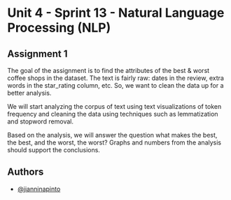 # Unit 4 - Sprint 13 - Natural Language Processing (NLP)

## Assignment 1

The goal of the assignment is to find the attributes of the best & worst coffee shops in the dataset. The text is fairly raw: dates in the review, extra words in the star_rating column, etc. So, we want to clean the data up for a better analysis.

We will start analyzing the corpus of text using text visualizations of token frequency and cleaning the data using techniques such as lemmatization and stopword removal.

Based on the analysis, we will answer the question what makes the best, the best, and the worst, the worst? Graphs and numbers from the analysis should support the conclusions. 

## Authors

- [@jianninapinto](https://www.github.com/jianninapinto)
